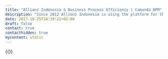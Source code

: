 ```yaml
---
title: "Allianz Indonesia & Business Process Efficiency | Camunda BPM"
description: "Since 2012 Allianz Indonesia is using the platform for the execution of their core insurance processes. Camunda is the leader for workflow automation & business process management. Get your 30 day trial today. "
date: 2017-10-25T10:39:22+02:00
draft: false
contact: true
contacthidden: true
mycontent: static
---
```

{{<case-study-single
company="Allianz Indonesia "
companydescription="<p>Allianz came to Indonesia in 1981 via a representative office which in 1989 became PT Asuransi Allianz Utama Indonesia. In 1996, Allianz expanded to become PT Asuransi Allianz Life Indonesia and today offers best in class products and services.</p>"
customerquote="<p>We have never once questioned our decision to adopt Camunda BPM as a platform and make Camunda our BPM partner. Our developers could implement all necessary specifications very quickly. Our transition to the BPM world was successful and without any problems. And this is due to the excellent project support provided by Camunda from 10000 km away and across 6 time zones. These are the points that make Camunda one of our most valued suppliers:</p><ul><li>definite commitments, that are kept at all times</li><li>clear communication, especially when problems arise</li><li>quick responses to all questions and inquiries</li><li>flexible project support, for example process review, coaching by remote sessions and on-site consulting</li></ul><p>Our IT-management team as well as our developers agree that adopting this lightweight process engine with its excellent performance was the right decision.</p>-Jörg Sauer, Head of Application Development"
teaser="Executing 160,000 insurance process instances a month with visibility and efficiency"
usecase="<p>Since 2012 Allianz Indonesia is using the Camunda BPM platform for the execution of their core insurance processes.</p><p>This case study describes the implementation of the project from evaluating and selecting an appropriate BPM product, the challenges during project implementation to the automation of business processes with Camunda BPM.</p>"
videolink=""
logo="//images.ctfassets.net/vpidbgnakfvf/suewkNyaVa8UMo864CWyM/70723e09421e938f45befcb827e7b5fc/allianz.svg"
pdf="//assets.ctfassets.net/vpidbgnakfvf/2W6K0Vs2ikaAMaWWisyS0o/16b8507f47e01cc38c6044d0b540c5bb/Camunda-CaseStudy_Allianz_EN.pdf"
thumbnail="//images.ctfassets.net/vpidbgnakfvf/5UI10Zu9pe6wUMSII0agyc/001c25400558f46ac4a9499ed7bbe4ab/cs-cover-Allianz-en.jpg">}}